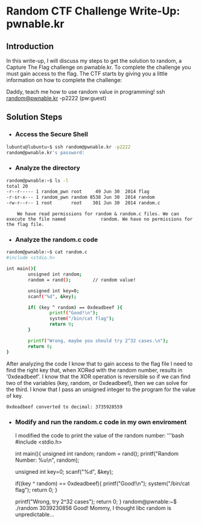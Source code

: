 # Random CTF Challenge Write-Up: pwnable.kr

## Introduction
In this write-up, I will discuss my steps to get the solution to random, a Capture The Flag challenge on pwnable.kr. To complete the challenge you must gain access to the flag. The CTF starts by giving you a little information on how to complete the challenge:

Daddy, teach me how to use random value in programming!
ssh random@pwnable.kr -p2222 (pw:guest)

## Solution Steps
+ ### Access the Secure Shell
```bash
lubuntu@lubuntu~$ ssh random@pwnable.kr -p2222
random@pwnable.kr's password:
```
+ ### Analyze the directory
```bash
random@pwnable:~$ ls -l
total 20
-r--r----- 1 random_pwn root     49 Jun 30  2014 flag
-r-sr-x--- 1 random_pwn random 8538 Jun 30  2014 random
-rw-r--r-- 1 root       root    301 Jun 30  2014 random.c
```
        We have read permissions for random & random.c files. We can execute the file named             random. We have no permissions for the flag file.

+ ### Analyze the random.c code
```bash
random@pwnable:~$ cat random.c
#include <stdio.h>

int main(){
        unsigned int random;
        random = rand();        // random value!

        unsigned int key=0;
        scanf("%d", &key);

        if( (key ^ random) == 0xdeadbeef ){
                printf("Good!\n");
                system("/bin/cat flag");
                return 0;
        }

        printf("Wrong, maybe you should try 2^32 cases.\n");
        return 0;
}
```
After analyzing the code I know that to gain access to the flag file I need to find the right key that, when XORed with the random number, results in '0xdeadbeef'. I know that the XOR operation is reversible so if we can find two of the variables (key, random, or 0xdeadbeef), then we can solve for the third. I know that I pass an unsigned integer to the program for the value of key. 

```bash
0xdeadbeef converted to decimal: 3735928559
```
+ ### Modify and run the random.c code in my own enviroment
  I modified the code to print the value of the random number:
  '''bash
  #include <stdio.h>

  int main(){
    unsigned int random;
    random = rand();
    printf("Random Number: %u\n", random);
    
    unsigned int key=0;
    scanf("%d", &key);
    
    if((key ^ random) == 0xdeadbeef){
        printf("Good!\n");
        system("/bin/cat flag");
        return 0;
    }
    
    printf("Wrong, try 2^32 cases");
    return 0;
  }
random@pwnable:~$ ./random
3039230856
Good!
Mommy, I thought libc random is unpredictable...
